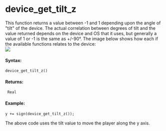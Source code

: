 # device_get_tilt_z

This function returns a value between -1 and 1 depending upon the angle
of "tilt" of the device. The actual correlation between degrees of tilt
and the value returned depends on the device and OS that it uses, but
generally a value of 1 or -1 is the same as +/-90°. The image below
shows how each if the available functions relates to the device:  
![](https://gms.magecorn.com/Manual/assets/Images/Scripting_Reference/GML/Reference/Game_Input/Tilt_Image.png)  

#### Syntax:

``` gml
device_get_tilt_z()
```

#### Returns:

``` gml
 Real
```

#### Example:

``` gml
y += sign(device_get_tilt_z());
```

The above code uses the tilt value to move the player along the y axis.
